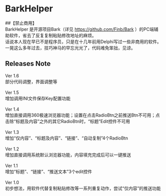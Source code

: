 # BarkHelper
##【禁止商用】<br>
BarkHelper 是开源项目Bark（详见 https://github.com/Finb/Bark ）的PC端辅助软件，省去了反复复制粘贴修改地址的麻烦。<br>
话说本人现在早已不是程序员，只是在十几年前用Delphi写过一些非商用的软件。
一晃这么多年过去，技巧神马的早忘光光了，代码难免笨拙，见谅。
## Releases Note
Ver 1.6<br>
部分代码调整，界面调整等
<br>
<br>
Ver 1.5<br>
增加调用INI文件保存Key配置功能
<br>
<br>
Ver 1.4<br>
增加直接调用360极速浏览器功能；设置在点击RadioBtn之前推送Btn不可用；点击除“标题及内容”之外的其它RadioBtn时，“标题”Edit控件不可用
<br>
<br>
Ver 1.3<br>
增加“仅内容”、“标题及内容”、“链接”、“自动复制”4个RadioBtn
<br>
<br>
Ver 1.2<br>
增加直接调用系统默认浏览器功能，内容填充完成后可以一键推送
<br>
<br>
Ver 1.1<br>
增加“标题”、“链接”、“推送文本”3个edit控件
<br>
<br>
Ver 1.0<br>
初步想法，用软件代替复制粘贴修改等一系列重复动作，尝试“仅内容”的推送功能
